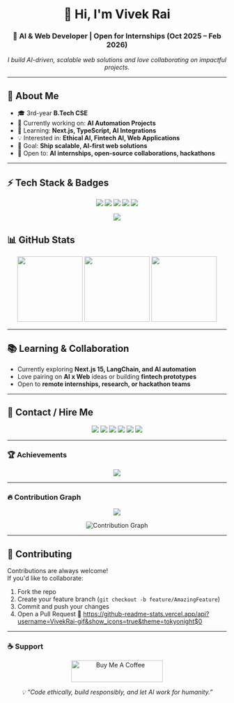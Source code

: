 <!-- 🌐 Vivek Rai | GitHub Profile README -->

<p align="center">

</p>

<h1 align="center">👋 Hi, I'm Vivek Rai</h1>
<h3 align="center">🚀 AI & Web Developer | Open for Internships (Oct 2025 – Feb 2026)</h3>

<p align="center">
  <em>I build AI-driven, scalable web solutions and love collaborating on impactful projects.</em>
</p>

---


## 🧠 About Me
- 🎓 3rd-year **B.Tech CSE** 
- 🔭 Currently working on: **AI Automation Projects**  
- 🌱 Learning: **Next.js, TypeScript, AI Integrations**  
- 💡 Interested in: **Ethical AI, Fintech AI, Web Applications**  
- 🎯 Goal: **Ship scalable, AI-first web solutions**  
- 🧩 Open to: **AI internships, open-source collaborations, hackathons**

---

## ⚡ Tech Stack & Badges

<p align="center">
  <img src="https://img.shields.io/badge/Frontend-React%20%7C%20Next.js%20%7C%20Tailwind-blue?style=for-the-badge" />
  <img src="https://img.shields.io/badge/Backend-Node.js%20%7C%20Express%20%7C%20MongoDB-green?style=for-the-badge" />
  <img src="https://img.shields.io/badge/AI/ML-Python%20%7C%20TensorFlow%20%7C%20OpenCV-orange?style=for-the-badge" />
  <img src="https://img.shields.io/badge/Repos-30%2B-lightgrey?style=for-the-badge&logo=github" />
  <a href="https://drive.google.com/file/d/1WMHNlTHujJeaw4uEwKHRQe-YEXh5_jFv/view?usp=sharing" target="_blank">
    <img src="https://img.shields.io/badge/Resume-View-blue?style=for-the-badge&logo=googledrive" />
  </a>
</p>

<p align="center">
  <img src="https://skillicons.dev/icons?i=html,css,js,ts,react,nextjs,nodejs,express,mongodb,python,java,cpp,tailwind,docker,aws,git,firebase,figma,tensorflow,opencv" />
</p>


## 📊 GitHub Stats

<div align="center">
  <img src="https://github-readme-stats.vercel.app/api?username=VivekRai-gif&show_icons=true&theme=tokyonight" height="150" />
  <img src="https://github-readme-streak-stats.herokuapp.com/?user=VivekRai-gif&theme=tokyonight" height="150" />
  <img src="https://github-readme-stats.vercel.app/api/top-langs?username=VivekRai-gif&layout=compact&theme=tokyonight" height="150" />
</div>

---

## 📚 Learning & Collaboration
- Currently exploring **Next.js 15, LangChain, and AI automation**  
- Love pairing on **AI x Web** ideas or building **fintech prototypes**  
- Open to **remote internships, research, or hackathon teams**

---

## 💬 Contact / Hire Me

<!-- <p align="center">
  <a href="https://linkedin.com/in/vivekrai-dev"><img src="https://img.shields.io/badge/LinkedIn-0077B5?style=for-the-badge&logo=linkedin&logoColor=white"/></a>
  <a href="mailto:vivekrai2416@gmail.com"><img src="https://img.shields.io/badge/Email-D14836?style=for-the-badge&logo=gmail&logoColor=white"/></a>
  <a href="https://github.com/VivekRai-gif"><img src="https://img.shields.io/badge/GitHub-171515?style=for-the-badge&logo=github&logoColor=white"/></a>
</p> -->

<p align="center">
  <a href="mailto:vivekrai2416@gmail.com" target="_blank"><img src="https://img.shields.io/badge/Email-D14836?style=for-the-badge&logo=gmail&logoColor=white" /></a>
  <a href="https://github.com/VivekRai-gif" target="_blank"><img src="https://img.shields.io/badge/GitHub-171515?style=for-the-badge&logo=github&logoColor=white" /></a>
  <a href="https://twitter.com/vivek_rai_04" target="_blank"><img src="https://img.shields.io/badge/Twitter-1DA1F2?style=for-the-badge&logo=twitter&logoColor=white" /></a>
  <a href="https://linkedin.com/in/vivekrai-dev" target="_blank"><img src="https://img.shields.io/badge/LinkedIn-0077B5?style=for-the-badge&logo=linkedin&logoColor=white" /></a>
  <a href="https://leetcode.com/u/qynp3gqqix/" target="_blank"><img src="https://img.shields.io/badge/LeetCode-FFA116?style=for-the-badge&logo=leetcode&logoColor=black" /></a>
  <a href="https://instagram.com/_vivek_rai_04" target="_blank"><img src="https://img.shields.io/badge/Instagram-E4405F?style=for-the-badge&logo=instagram&logoColor=white" /></a>
</p>

---



### 🏆 Achievements
<p align="center">
  <img src="https://github-profile-trophy.vercel.app/?username=VivekRai-gif&theme=tokyonight&no-bg=true&margin-w=15" />
</p>

---




### 🔥 Contribution Graph
<p align="center">
  <img src="https://github-contributor-stats.vercel.app/api?username=VivekRai-gif&limit=5&theme=tokyonight&combine_all_yearly_contributions=true" />
</p>

<p align="center">
  <img src="https://github-readme-activity-graph.vercel.app/graph?username=VivekRai-gif&bg_color=0d1117&color=7fdbca&line=00bfff&point=ffffff&area=true&hide_border=true" alt="Contribution Graph" />
</p>

---
## 🤝 Contributing
Contributions are always welcome!  
If you'd like to collaborate:
1. Fork the repo  
2. Create your feature branch (`git checkout -b feature/AmazingFeature`)  
3. Commit and push your changes  
4. Open a Pull Request 🚀  https://github-readme-stats.vercel.app/api?username=VivekRai-gif&show_icons=true&theme=tokyonight$0

---

### ☕ Support
<p align="center">
  <a href="https://buymeacoffee.com/vivekrai24d" target="_blank">
    <img src="https://cdn.buymeacoffee.com/buttons/v2/default-yellow.png" height="50" width="210" alt="Buy Me A Coffee" />
  </a>
</p>
<p align="center">
  <em>💡 “Code ethically, build responsibly, and let AI work for humanity.”</em>
</p>


